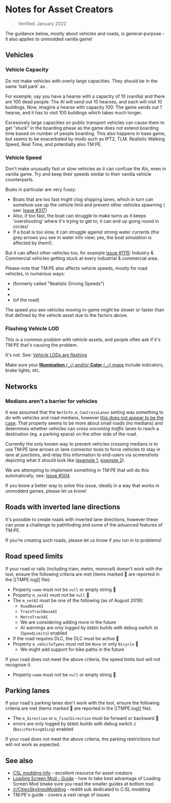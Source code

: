 # Notes for Asset Creators

> Verified: January 2022

The guidance below, mostly about vehicles and roads, is general-purpose - it also applies to unmodded vanilla game!

## Vehicles

### Vehicle Capacity

Do not make vehicles with overly large capacities. They should be in the same 'ball park' as [](Vanilla-capacities.md).

For example, say you have a hearse with a capacity of 10 (vanilla) and there are 100 dead people: The AI will send out
10 hearses, and each will visit 10 buildings. Now, imagine a hearse with capacity 100: The game sends out 1 hearse, and
it has to visit 100 buildings which takes much longer.

Excessively large capacities on public transport vehicles can cause them to get "stuck" in the boarding phase as the
game does not extend boarding time based on number of people boarding. This also happens in base game, but seems to be
exacerbated by mods such as IPT2, TLM. Realistic Walking Speed, Real Time, and potentially also TM:PE.

### Vehicle Speed

Don't make unusually fast or slow vehicles as it can confuse the AIs, even in vanilla game. Try and keep their speeds
similar to their vanilla vehicle counterparts.

Boats in particular are very fussy:

* Boats that are too fast might clog shipping lanes, which in turn can somehow use up the vehicle limit and prevent
  other vehicles spawning (
  see: [Issue #317](https://github.com/krzychu124/Cities-Skylines-Traffic-Manager-President-Edition/issues/317))
* Also, if too fast, the boat can struggle to make turns as it keeps 'overshooting' where it's trying to get to; it can
  end up going round in circles!
* If a boat is too slow, it can struggle against strong water currents (the grey arrows you see in water info view; yes,
  the boat simulation is affected by them!).

But it can affect other vehicles too, for example [Issue #1115](https://github.com/CitiesSkylinesMods/TMPE/issues/1115):
Industry & Commercial vehicles getting stuck at every industrial & commercial area.

Please note that TM:PE also affects vehicle speeds, mostly for road vehicles, in numerous ways:

* [](Individual-Driving-Styles.md) (formerly called "Realistic Driving Speeds")
* [](Reckless-Drivers.md)
* [](Road-Conditions.md)
* [](Speed-Limits.md) (of the road)

The speed you see vehicles moving in-game might be slower or faster than that defined by the vehicle asset due to the
factors above.

### Flashing Vehicle LOD

This is a common problem with vehicle assets, and people often ask if it's TM:PE that's causing the problem.

It's not. See: [Vehicle LODs are flashing](Vehicle-LODs-are-flashing.md)

Make sure your [**Illumination** (```_i```) and/or **Color** (```_c```) maps](https://cslmodding.info/asset/vehicle/)
include indicators, brake lights, etc.

## Networks

### Medians aren't a barrier for vehicles

It was assumed that the ```NetInfo.m_CanCrossLanes``` setting was something to do with vehicles and road medians,
however [this does not appear to be the case](https://github.com/krzychu124/Cities-Skylines-Traffic-Manager-President-Edition/issues/192).
That property seems to be more about small roads (no medians) and determines whether vehicles can _cross oncoming
traffic_ lanes to reach a destination (eg. a parking space) on the other side of the road.

Currently the only known way to prevent vehicles crossing medians is to use TM:PE lane arrows or lane connector tools to
force vehicles to stay in lane at junctions, and relay this information to end-users via screenshots depicting what it
should look
like ([example 1](https://steamcommunity.com/sharedfiles/filedetails/?id=1327917624), [example 2](https://steamcommunity.com/sharedfiles/filedetails/?id=1718180429)).

We are attempting to implement something in TM:PE that will do this automatically;
see: [Issue #504](https://github.com/krzychu124/Cities-Skylines-Traffic-Manager-President-Edition/issues/504)

If you know a better way to solve this issue, ideally in a way that works in unmodded games, please let us know!

## Roads with inverted lane directions

It's possible to create roads with inverted lane directions, however these can pose a challenge to pathfinding and some
of the advanced features of TM:PE.

If you're creating such roads, please let us know if you run in to problems!

## Road speed limits

If your road or rails (including tram, metro, monorail) doesn't work with the [](Speed-Limits.md) tool, ensure the
following criteria are met (items marked 📜 are reported in the [[TMPE.log]] file):

* Property `name` must _not_ be `null` or empty string 📜
* Property `m_netAI` must _not_ be `null` 📜
* The `m_netAI` must be one of the following (as of August 2019):
    * `RoadBaseAI`
    * `TrainTrackBaseAI`
    * `MetroTrackAI`
    * We are considering adding more in the future
    * AI warnings are only logged by `DEBUG` builds with debug switch `26` (`SpeedLimits`) enabled
* If the road requires DLC, the DLC must be active 📜
* Property `m_vehicleTypes` must _not_ be `None` or only `Bicycle` 📜
    * We might add support for bike paths in the future

If your road does not meet the above criteria, the speed limits tool will not recognise it.

* Property `name` must _not_ be `null` or empty string 📜

## Parking lanes

If your road's parking lanes don't work with the [](Parking-Restrictions.md) tool, ensure the following criteria are
met (items marked 📜 are reported in the [[TMPE.log]] file):

* The `m_direction` or `m_finalDirection` must be forward or backward 📜
* errors are only logged by `DEBUG` builds with debug switch `2` (`BasicParkingAILog`) enabled

If your road does not meet the above criteria, the parking restrictions tool will not work as expected.

## See also

* [CSL modding info](https://cslmodding.info/) - excellent resource for asset creators
* [Loading Screen Mod - Guide](https://steamcommunity.com/workshop/filedetails/discussion/667342976/1636416951459546732/) -
  how to take best advantage of Loading Screen Mod (make sure you read the smaller guides at bottom too)
* [/r/CitiesSkylinesModding](https://www.reddit.com/r/CitiesSkylinesModding/) - reddit sub dedicated to C:SL modding
* TM:PE's [](Troubleshooting.md) guide - covers a vast range of issues